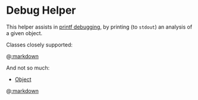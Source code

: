# Debug Helper

This helper assists in [printf debugging](https://en.wikipedia.org/wiki/Debugging#Techniques), by printing (to ```stdout```) an analysis of a given object.

Classes closely supported:

@[:markdown](class_links.md)

And not so much:

- [Object](#object)

@[:markdown](class_inclusions.md)
